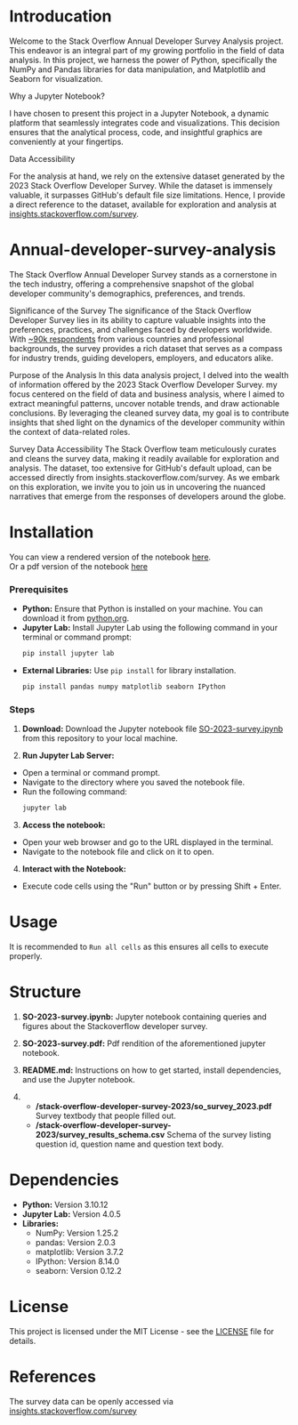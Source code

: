 # Introducation

Welcome to the Stack Overflow Annual Developer Survey Analysis project. This endeavor is an integral part of my growing portfolio in the field of data analysis. In this project, we harness the power of Python, specifically the NumPy and Pandas libraries for data manipulation, and Matplotlib and Seaborn for visualization.

Why a Jupyter Notebook?

I have chosen to present this project in a Jupyter Notebook, a dynamic platform that seamlessly integrates code and visualizations. This decision ensures that the analytical process, code, and insightful graphics are conveniently at your fingertips.

Data Accessibility

For the analysis at hand, we rely on the extensive dataset generated by the 2023 Stack Overflow Developer Survey. While the dataset is immensely valuable, it surpasses GitHub's default file size limitations. Hence, I provide a direct reference to the dataset, available for exploration and analysis at [insights.stackoverflow.com/survey](https://insights.stackoverflow.com/survey).

# Annual-developer-survey-analysis

The Stack Overflow Annual Developer Survey stands as a cornerstone in the tech industry, offering a comprehensive snapshot of the global developer community's demographics, preferences, and trends. 

Significance of the Survey
The significance of the Stack Overflow Developer Survey lies in its ability to capture valuable insights into the preferences, practices, and challenges faced by developers worldwide. With [~90k respondents](https://survey.stackoverflow.co/2023/#methodology-general) from various countries and professional backgrounds, the survey provides a rich dataset that serves as a compass for industry trends, guiding developers, employers, and educators alike.

Purpose of the Analysis
In this data analysis project, I delved into the wealth of information offered by the 2023 Stack Overflow Developer Survey. my focus centered on the field of data and business analysis, where I aimed to extract meaningful patterns, uncover notable trends, and draw actionable conclusions. By leveraging the cleaned survey data, my goal is to contribute insights that shed light on the dynamics of the developer community within the context of data-related roles.

Survey Data Accessibility
The Stack Overflow team meticulously curates and cleans the survey data, making it readily available for exploration and analysis. The dataset, too extensive for GitHub's default upload, can be accessed directly from insights.stackoverflow.com/survey. As we embark on this exploration, we invite you to join us in uncovering the nuanced narratives that emerge from the responses of developers around the globe.

# Installation

You can view a rendered version of the notebook [here](youtube.ipynb).  
Or a pdf version of the notebook [here]()

### Prerequisites
- **Python:** Ensure that Python is installed on your machine. You can download it from [python.org](https://www.python.org/).
- **Jupyter Lab:** Install Jupyter Lab using the following command in your terminal or command prompt:
  ```bash
  pip install jupyter lab
- **External Libraries:** Use `pip install` for library installation.
  ```bash
  pip install pandas numpy matplotlib seaborn IPython

### Steps  
1. **Download:** Download the Jupyter notebook file [SO-2023-survey.ipynb](SO-2023-survey.ipynb) from this repository to your local machine.

2. **Run Jupyter Lab Server:**
  - Open a terminal or command prompt.
  - Navigate to the directory where you saved the notebook file.
  - Run the following command:
    ```bash
    jupyter lab

3. **Access the notebook:**
  - Open your web browser and go to the URL displayed in the terminal.
  - Navigate to the notebook file and click on it to open.
    
4. **Interact with the Notebook:**
  - Execute code cells using the "Run" button or by pressing Shift + Enter.

# Usage
It is recommended to `Run all cells` as this ensures all cells to execute properly. 

# Structure
1. **SO-2023-survey.ipynb:** Jupyter notebook containing queries and figures about the Stackoverflow developer survey.

2. **SO-2023-survey.pdf:** Pdf rendition of the aforementioned jupyter notebook.

3. **README.md:** Instructions on how to get started, install dependencies, and use the Jupyter notebook.

4. - **/stack-overflow-developer-survey-2023/so_survey_2023.pdf** Survey textbody that people filled out.
   - **/stack-overflow-developer-survey-2023/survey_results_schema.csv** Schema of the survey listing question id, question name and question text body.

# Dependencies
- **Python:** Version 3.10.12
- **Jupyter Lab:** Version 4.0.5
- **Libraries:**
  - NumPy: Version 1.25.2
  - pandas: Version 2.0.3
  - matplotlib: Version 3.7.2
  - IPython: Version 8.14.0
  - seaborn: Version 0.12.2

# License
This project is licensed under the MIT License - see the [LICENSE](license.txt) file for details.

# References
The survey data can be openly accessed via [insights.stackoverflow.com/survey](https://insights.stackoverflow.com/survey)

